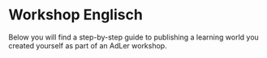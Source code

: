 # Workshop Englisch
Below you will find a step-by-step guide to publishing a learning world you created yourself as part of an AdLer workshop.